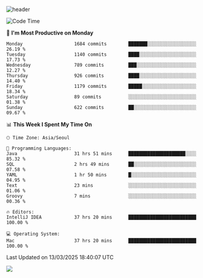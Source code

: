 ![header](https://capsule-render.vercel.app/api?type=Egg&color=timeAuto&height=300&section=header&text=PoPo&fontSize=90&animation=fadeIn)

  <!--START_SECTION:waka-->
![Code Time](http://img.shields.io/badge/Code%20Time-2%2C548%20hrs%2042%20mins-blue)

📅 **I'm Most Productive on Monday** 

```text
Monday                   1684 commits        ███████░░░░░░░░░░░░░░░░░░   26.19 % 
Tuesday                  1140 commits        ████░░░░░░░░░░░░░░░░░░░░░   17.73 % 
Wednesday                789 commits         ███░░░░░░░░░░░░░░░░░░░░░░   12.27 % 
Thursday                 926 commits         ████░░░░░░░░░░░░░░░░░░░░░   14.40 % 
Friday                   1179 commits        █████░░░░░░░░░░░░░░░░░░░░   18.34 % 
Saturday                 89 commits          ░░░░░░░░░░░░░░░░░░░░░░░░░   01.38 % 
Sunday                   622 commits         ██░░░░░░░░░░░░░░░░░░░░░░░   09.67 % 
```


📊 **This Week I Spent My Time On** 

```text
🕑︎ Time Zone: Asia/Seoul

💬 Programming Languages: 
Java                     31 hrs 51 mins      █████████████████████░░░░   85.32 % 
SQL                      2 hrs 49 mins       ██░░░░░░░░░░░░░░░░░░░░░░░   07.58 % 
YAML                     1 hr 50 mins        █░░░░░░░░░░░░░░░░░░░░░░░░   04.95 % 
Text                     23 mins             ░░░░░░░░░░░░░░░░░░░░░░░░░   01.06 % 
Groovy                   7 mins              ░░░░░░░░░░░░░░░░░░░░░░░░░   00.36 % 

🔥 Editors: 
IntelliJ IDEA            37 hrs 20 mins      █████████████████████████   100.00 % 

💻 Operating System: 
Mac                      37 hrs 20 mins      █████████████████████████   100.00 % 
```


 Last Updated on 13/03/2025 18:40:07 UTC
<!--END_SECTION:waka-->



<img src="https://capsule-render.vercel.app/api?type=Egg&color=timeAuto&height=300&section=footer&text=PoPo&fontSize=90&animation=fadeIn&reversal=true" />

